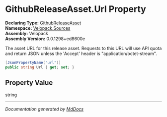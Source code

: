 ﻿<!--  
  <auto-generated>   
    The contents of this file were generated by a tool.  
    Changes to this file may be list if the file is regenerated  
  </auto-generated>   
-->

# GithubReleaseAsset.Url Property

**Declaring Type:** [GithubReleaseAsset](../index.md)  
**Namespace:** [Velopack.Sources](../../index.md)  
**Assembly:** Velopack  
**Assembly Version:** 0.0.1298+ed8600e

The asset URL for this release asset. Requests to this URL will use API quota and return JSON unless the 'Accept' header is "application\/octet\-stream". 

```csharp
[JsonPropertyName("url")]
public string Url { get; set; }
```

## Property Value

string

___

*Documentation generated by [MdDocs](https://github.com/ap0llo/mddocs)*
